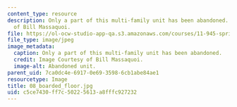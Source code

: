 ```yaml
---
content_type: resource
description: Only a part of this multi-family unit has been abandoned. Image Courtesy
  of Bill Massaquoi.
file: https://ol-ocw-studio-app-qa.s3.amazonaws.com/courses/11-945-springfield-studio-fall-2005/c5ce7430ff7c50225613a8fffc927232_08_boarded_floor.jpg
file_type: image/jpeg
image_metadata:
  caption: Only a part of this multi-family unit has been abandoned.
  credit: Image Courtesy of Bill Massaquoi.
  image-alt: Abandoned unit.
parent_uid: 7ca0dc4e-6917-0e69-3598-6cb1abe84ae1
resourcetype: Image
title: 08_boarded_floor.jpg
uid: c5ce7430-ff7c-5022-5613-a8fffc927232
---
```


